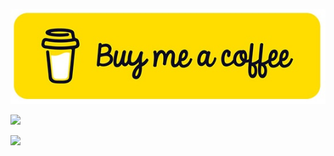 


<a href="https://Ko-fi.com/lululla"><img src="https://github.com/Belfagor2005/pluginspanel/blob/main/screenshot/buymeacoffee.jpg?raw=true"></a>


<img src="https://github-readme-activity-graph.vercel.app/graph?username=Belfagor2005&theme=react"></a>

![](https://komarev.com/ghpvc/?username=Belfagor2005)



